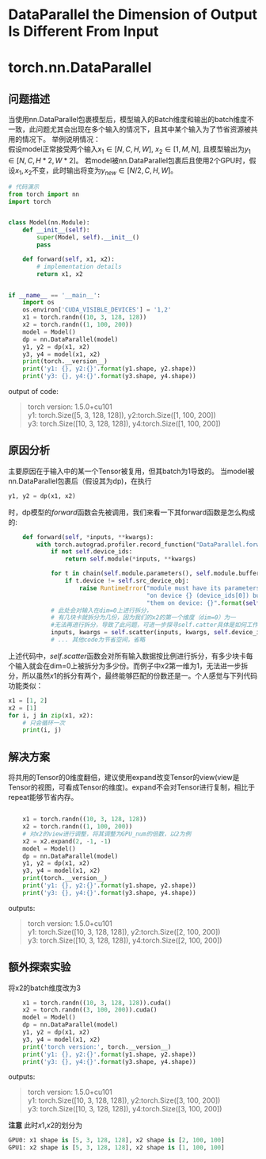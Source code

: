 # DataParallel  the Dimension of Output Is Different From Input



# torch.nn.DataParallel

## 问题描述

当使用nn.DataParallel包裹模型后，模型输入的Batch维度和输出的batch维度不一致，此问题尤其会出现在多个输入的情况下，且其中某个输入为了节省资源被共用的情况下。 
举例说明情况：  
假设model正常接受两个输入$x_1 \in [N, C, H, W]$, $x_2\in [1, M, N]$, 且模型输出为$y_1 \in [N, C, H*2, W*2]$。 若model被nn.DataParallel包裹后且使用2个GPU时，假设$x_1, x_2$不变，此时输出将变为$y_{new}\in [N/2, C, H, W]$。  
```python
# 代码演示
from torch import nn
import torch


class Model(nn.Module):
    def __init__(self):
        super(Model, self).__init__()
        pass

    def forward(self, x1, x2):
        # implementation details
        return x1, x2


if __name__ == '__main__':
    import os
    os.environ['CUDA_VISIBLE_DEVICES'] = '1,2'
    x1 = torch.randn((10, 3, 128, 128))
    x2 = torch.randn((1, 100, 200))
    model = Model()
    dp = nn.DataParallel(model)
    y1, y2 = dp(x1, x2)
    y3, y4 = model(x1, x2)
    print(torch.__version__)
    print('y1: {}, y2:{}'.format(y1.shape, y2.shape))
    print('y3: {}, y4:{}'.format(y3.shape, y4.shape))
```
output of code: 
> torch version: 1.5.0+cu101  
y1: torch.Size([5, 3, 128, 128]), y2:torch.Size([1, 100, 200])  
y3: torch.Size([10, 3, 128, 128]), y4:torch.Size([1, 100, 200]) 

## 原因分析  

主要原因在于输入中的某一个Tensor被复用，但其batch为1导致的。 当model被nn.DataParallel包裹后（假设其为dp)，在执行  

```python
y1, y2 = dp(x1, x2)
```

时，dp模型的$forward$函数会先被调用，我们来看一下其forward函数是怎么构成的:

```python
    def forward(self, *inputs, **kwargs):
        with torch.autograd.profiler.record_function("DataParallel.forward"):
            if not self.device_ids:
                return self.module(*inputs, **kwargs)

            for t in chain(self.module.parameters(), self.module.buffers()):
                if t.device != self.src_device_obj:
                    raise RuntimeError("module must have its parameters and buffers "
                                       "on device {} (device_ids[0]) but found one of "
                                       "them on device: {}".format(self.src_device_obj, t.device))
            # 此处会对输入在dim=0上进行拆分，
            # 有几块卡就拆分为几份，因为我们的x2的第一个维度（dim=0）为一
            #无法再进行拆分，导致了此问题，可进一步探寻self.catter具体是如何工作的
            inputs, kwargs = self.scatter(inputs, kwargs, self.device_ids) 
            # ... 其他code为节省空间，省略

```

上述代码中，$self.scatter$函数会对所有输入数据按比例进行拆分，有多少块卡每个输入就会在dim=0上被拆分为多少份。而例子中$x2$第一维为1，无法进一步拆分，所以虽然$x1$的拆分有两个，最终能够匹配的份数还是一。个人感觉与下列代码功能类似：  
```python
x1 = [1, 2]
x2 = [1]
for i, j in zip(x1, x2):
    # 只会循环一次
    print(i, j)
```

## 解决方案
将共用的Tensor的0维度翻倍，建议使用expand改变Tensor的view(view是Tensor的视图，可看成Tensor的维度)。expand不会对Tensor进行复制，相比于repeat能够节省内存。

```python

    x1 = torch.randn((10, 3, 128, 128))
    x2 = torch.randn((1, 100, 200))
    # 对x2的view进行调整，将其调整为GPU_num的倍数，以2为例
    x2 = x2.expand(2, -1, -1)
    model = Model()
    dp = nn.DataParallel(model)
    y1, y2 = dp(x1, x2)
    y3, y4 = model(x1, x2)
    print(torch.__version__)
    print('y1: {}, y2:{}'.format(y1.shape, y2.shape))
    print('y3: {}, y4:{}'.format(y3.shape, y4.shape))

```
outputs:
>torch version: 1.5.0+cu101  
y1: torch.Size([10, 3, 128, 128]), y2:torch.Size([2, 100, 200])  
y3: torch.Size([10, 3, 128, 128]), y4:torch.Size([2, 100, 200])  

## 额外探索实验

将x2的batch维度改为3

```python
    x1 = torch.randn((10, 3, 128, 128)).cuda()
    x2 = torch.randn((3, 100, 200)).cuda()
    model = Model()
    dp = nn.DataParallel(model)
    y1, y2 = dp(x1, x2)
    y3, y4 = model(x1, x2)
    print('torch version:', torch.__version__)
    print('y1: {}, y2:{}'.format(y1.shape, y2.shape))
    print('y3: {}, y4:{}'.format(y3.shape, y4.shape))
```

outputs:
> torch version: 1.5.0+cu101  
y1: torch.Size([10, 3, 128, 128]), y2:torch.Size([3, 100, 200])  
y3: torch.Size([10, 3, 128, 128]), y4:torch.Size([3, 100, 200])  

**注意** 此时$x1$,$x2$的划分为

```python
GPU0: x1 shape is [5, 3, 128, 128], x2 shape is [2, 100, 100]
GPU1: x2 shape is [5, 3, 128, 128], x2 shape is [1, 100, 100]
```


